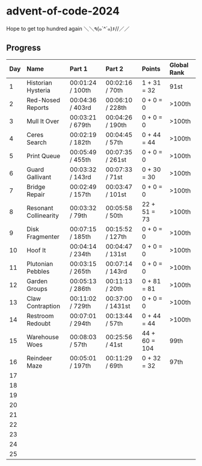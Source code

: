 # advent-of-code-2024

Hope to get top hundred again ＼＼٩(๑`^´๑)۶//／／

## Progress

| Day | Name                  | Part 1           | Part 2            | Points        | Global Rank |
| --- | :-------------------- | :--------------- | :---------------- | :------------ | :---------- |
| 1   | Historian Hysteria    | 00:01:24 / 100th | 00:02:16 / 70th   | 1 + 31 = 32   | 91st        |
| 2   | Red-Nosed Reports     | 00:04:36 / 403rd | 00:06:10 / 228th  | 0 + 0 = 0     | >100th      |
| 3   | Mull It Over          | 00:03:21 / 679th | 00:04:26 / 190th  | 0 + 0 = 0     | >100th      |
| 4   | Ceres Search          | 00:02:19 / 182th | 00:04:45 / 57th   | 0 + 44 = 44   | >100th      |
| 5   | Print Queue           | 00:05:49 / 455th | 00:07:35 / 261st  | 0 + 0 = 0     | >100th      |
| 6   | Guard Gallivant       | 00:03:32 / 143rd | 00:07:33 / 71st   | 0 + 30 = 30   | >100th      |
| 7   | Bridge Repair         | 00:02:49 / 157th | 00:03:47 / 101st  | 0 + 0 = 0     | >100th      |
| 8   | Resonant Collinearity | 00:03:32 / 79th  | 00:05:58 / 50th   | 22 + 51 = 73  | >100th      |
| 9   | Disk Fragmenter       | 00:07:15 / 185th | 00:15:52 / 127th  | 0 + 0 = 0     | >100th      |
| 10  | Hoof It               | 00:04:14 / 234th | 00:04:47 / 131st  | 0 + 0 = 0     | >100th      |
| 11  | Plutonian Pebbles     | 00:03:15 / 265th | 00:07:14 / 143rd  | 0 + 0 = 0     | >100th      |
| 12  | Garden Groups         | 00:05:13 / 286th | 00:11:13 / 20th   | 0 + 81 = 81   | >100th      |
| 13  | Claw Contraption      | 00:11:02 / 729th | 00:37:00 / 1431st | 0 + 0 = 0     | >100th      |
| 14  | Restroom Redoubt      | 00:07:01 / 294th | 00:13:44 / 57th   | 0 + 44 = 44   | >100th      |
| 15  | Warehouse Woes        | 00:08:03 / 57th  | 00:25:56 / 41st   | 44 + 60 = 104 | 99th        |
| 16  | Reindeer Maze         | 00:05:01 / 197th | 00:11:29 / 69th   | 0 + 32 = 32   | 97th        |
| 17  |                       |                  |                   |               |             |
| 18  |                       |                  |                   |               |             |
| 19  |                       |                  |                   |               |             |
| 20  |                       |                  |                   |               |             |
| 21  |                       |                  |                   |               |             |
| 22  |                       |                  |                   |               |             |
| 23  |                       |                  |                   |               |             |
| 24  |                       |                  |                   |               |             |
| 25  |                       |                  |                   |               |             |
